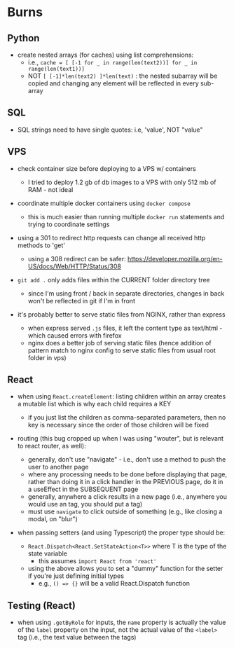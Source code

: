 # Burns

## Python
- create nested arrays (for caches) using list comprehensions:
  - i.e., `cache = [ [-1 for _ in range(len(text2))] for _ in range(len(text1))]`
  - NOT `[ [-1]*len(text2) ]*len(text)` : the nested subarray will be copied and changing any element will be reflected in every sub-array


## SQL
- SQL strings need to have single quotes:  i.e, 'value', NOT "value"



## VPS

- check container size before deploying to a VPS w/ containers
  - I tried to deploy 1.2 gb of db images to a VPS with only 512 mb of RAM - not ideal

- coordinate multiple docker containers using `docker compose`
  - this is much easier than running multiple `docker run` statements and trying to coordinate settings


- using a 301 to redirect http requests can change all received http methods to 'get'
  - using a 308 redirect can be safer:  https://developer.mozilla.org/en-US/docs/Web/HTTP/Status/308


- `git add .` only adds files within the CURRENT folder directory tree
  - since I'm using front / back in separate directories, changes in back won't be reflected in git if I'm in front


- it's probably better to serve static files from NGINX, rather than express
  - when express served `.js` files, it left the content type as text/html - which caused errors with firefox
  - nginx does a better job of serving static files (hence addition of pattern match to nginx config to serve static files from usual root folder in vps)



## React
- when using `React.createElement`: listing children within an array creates a mutable list which is why each child requires a KEY
  - if you just list the children as comma-separated parameters, then no key is necessary since the order of those children will be fixed

- routing (this bug cropped up when I was using "wouter", but is relevant to react router, as well):
  - generally, don't use "navigate" - i.e., don't use a method to push the user to another page
  - where any processing needs to be done before displaying that page, rather than doing it in a click handler in the PREVIOUS page, do it in a useEffect in the SUBSEQUENT page
  - generally, anywhere a click results in a new page (i.e., anywhere you would use an <a> tag, you should put a <Link> tag)
  - must use `navigate` to click outside of something (e.g., like closing a modal, on "blur")

- when passing setters (and using Typescript) the proper type should be:
  - `React.Dispatch<React.SetStateAction<T>>` where T is the type of the state variable
    - this assumes `import React from 'react'`
  - using the above allows you to set a "dummy" function for the setter if you're just defining initial types
    - e.g., `() => {}` will be a valid React.Dispatch function





## Testing (React)
- when using `.getByRole` for inputs, the `name` property is actually the value of the `label` property on the input, not the actual value of the `<label>` tag (i.e., the text value between the tags)

